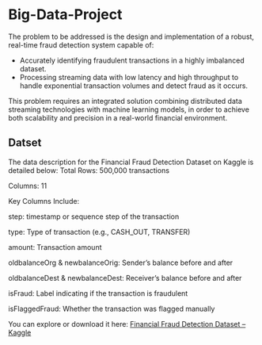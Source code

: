 # Big-Data-Project

The problem to be addressed is the design and implementation of a robust, real-time fraud detection system capable of:
- Accurately identifying fraudulent transactions in a highly imbalanced dataset.
- Processing streaming data with low latency and high throughput to handle exponential transaction volumes and detect fraud as it occurs.

This problem requires an integrated solution combining distributed data streaming technologies with machine learning models, in order to achieve both scalability and precision in a real-world financial environment.


## Datset
The data description for the Financial Fraud Detection Dataset on Kaggle is detailed below:
Total Rows: 500,000 transactions

Columns: 11

Key Columns Include:


step:  timestamp or sequence step of the transaction

type: Type of transaction (e.g., CASH_OUT, TRANSFER)

amount: Transaction amount

oldbalanceOrg & newbalanceOrig: Sender’s balance before and after

oldbalanceDest & newbalanceDest: Receiver’s balance before and after

isFraud: Label indicating if the transaction is fraudulent

isFlaggedFraud: Whether the transaction was flagged manually

You can explore or download it here: [Financial Fraud Detection Dataset – Kaggle](https://www.kaggle.com/datasets/sriharshaeedala/financial-fraud-detection-dataset)

